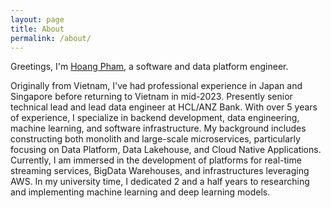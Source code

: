 ```yaml
---
layout: page
title: About
permalink: /about/
---
```

Greetings, I'm [Hoang Pham](https://www.linkedin.com/in/hoang-pham-770010128/), a software and data platform engineer. 

Originally from Vietnam, I've had professional experience in Japan and Singapore before returning to Vietnam in mid-2023. Presently senior technical lead and lead data engineer at HCL/ANZ Bank.
With over 5 years of experience, I specialize in backend development, data engineering, machine learning, and software infrastructure.
My background includes constructing both monolith and large-scale microservices, particularly focusing on Data Platform, Data Lakehouse, and Cloud Native Applications.
Currently, I am immersed in the development of platforms for real-time streaming services, BigData Warehouses, and infrastructures leveraging AWS. In my university time, I dedicated 2 and a half years to researching and implementing machine learning and deep learning models.
